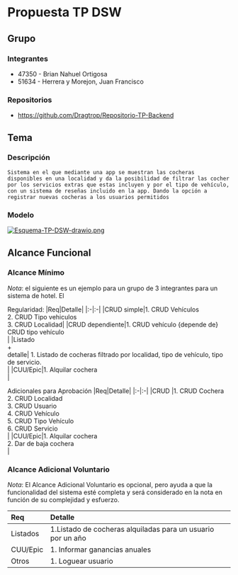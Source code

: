 # Propuesta TP DSW

## Grupo
### Integrantes
* 47350 - Brian Nahuel Ortigosa
* 51634 - Herrera y Morejon, Juan Francisco


### Repositorios
* https://github.com/Dragtrop/Repositorio-TP-Backend 

## Tema
### Descripción
    Sistema en el que mediante una app se muestran las cocheras disponibles en una localidad y da la posibilidad de filtrar las cocher por los servicios extras que estas incluyen y por el tipo de vehículo, con un sistema de reseñas incluido en la app. Dando la opción a registrar nuevas cocheras a los usuarios permitidos



### Modelo
[![Esquema-TP-DSW-drawio.png](https://i.postimg.cc/ncDr08nJ/Esquema-TP-DSW-drawio.png)](https://postimg.cc/1fyy3jgC)


## Alcance Funcional 

### Alcance Mínimo

*Nota*: el siguiente es un ejemplo para un grupo de 3 integrantes para un sistema de hotel. El 

Regularidad:
|Req|Detalle|
|:-|:-|
|CRUD simple|1. CRUD Vehículos<br>2. CRUD Tipo vehiculos<br>3. CRUD Localidad|
|CRUD dependiente|1. CRUD vehículo {depende de} CRUD tipo vehículo<br>|
|Listado<br>+<br>detalle| 1. Listado de cocheras filtrado por localidad, tipo de vehículo, tipo de servicio.<br>|
|CUU/Epic|1. Alquilar cochera<br>|


Adicionales para Aprobación
|Req|Detalle|
|:-|:-|
|CRUD |1. CRUD Cochera<br>2. CRUD Localidad<br>3. CRUD Usuario<br>4. CRUD Vehículo<br>5. CRUD Tipo Vehículo<br>6. CRUD Servicio<br>|
|CUU/Epic|1. Alquilar cochera<br>2. Dar de baja cochera<br>|


### Alcance Adicional Voluntario

*Nota*: El Alcance Adicional Voluntario es opcional, pero ayuda a que la funcionalidad del sistema esté completa y será considerado en la nota en función de su complejidad y esfuerzo.

|Req|Detalle|
|:-|:-|
|Listados |1.Listado de cocheras alquiladas para un usuario por un año|
|CUU/Epic|1. Informar ganancias anuales|
|Otros|1. Loguear usuario|

